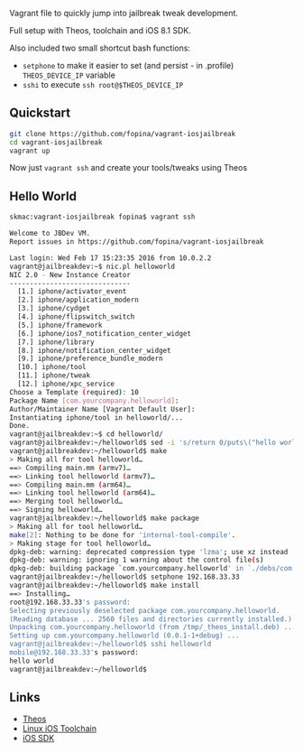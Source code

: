 Vagrant file to quickly jump into jailbreak tweak development.

Full setup with Theos, toolchain and iOS 8.1 SDK.

Also included two small shortcut bash functions:

* `setphone` to make it easier to set (and persist - in .profile) `THEOS_DEVICE_IP` variable
* `sshi` to execute `ssh root@$THEOS_DEVICE_IP`

Quickstart
----------

```bash
git clone https://github.com/fopina/vagrant-iosjailbreak
cd vagrant-iosjailbreak
vagrant up
```

Now just `vagrant ssh` and create your tools/tweaks using Theos

Hello World
-----------

```sh
skmac:vagrant-iosjailbreak fopina$ vagrant ssh

Welcome to JBDev VM.
Report issues in https://github.com/fopina/vagrant-iosjailbreak

Last login: Wed Feb 17 15:23:35 2016 from 10.0.2.2
vagrant@jailbreakdev:~$ nic.pl helloworld
NIC 2.0 - New Instance Creator
------------------------------
  [1.] iphone/activator_event
  [2.] iphone/application_modern
  [3.] iphone/cydget
  [4.] iphone/flipswitch_switch
  [5.] iphone/framework
  [6.] iphone/ios7_notification_center_widget
  [7.] iphone/library
  [8.] iphone/notification_center_widget
  [9.] iphone/preference_bundle_modern
  [10.] iphone/tool
  [11.] iphone/tweak
  [12.] iphone/xpc_service
Choose a Template (required): 10
Package Name [com.yourcompany.helloworld]:
Author/Maintainer Name [Vagrant Default User]:
Instantiating iphone/tool in helloworld/...
Done.
vagrant@jailbreakdev:~$ cd helloworld/
vagrant@jailbreakdev:~/helloworld$ sed -i 's/return 0/puts\("hello world"\)/' main.mm
vagrant@jailbreakdev:~/helloworld$ make
> Making all for tool helloworld…
==> Compiling main.mm (armv7)…
==> Linking tool helloworld (armv7)…
==> Compiling main.mm (arm64)…
==> Linking tool helloworld (arm64)…
==> Merging tool helloworld…
==> Signing helloworld…
vagrant@jailbreakdev:~/helloworld$ make package
> Making all for tool helloworld…
make[2]: Nothing to be done for 'internal-tool-compile'.
> Making stage for tool helloworld…
dpkg-deb: warning: deprecated compression type 'lzma'; use xz instead
dpkg-deb: warning: ignoring 1 warning about the control file(s)
dpkg-deb: building package `com.yourcompany.helloworld' in `./debs/com.yourcompany.helloworld_0.0.1-1+debug_iphoneos-arm.deb'.
vagrant@jailbreakdev:~/helloworld$ setphone 192.168.33.33
vagrant@jailbreakdev:~/helloworld$ make install
==> Installing…
root@192.168.33.33's password:
Selecting previously deselected package com.yourcompany.helloworld.
(Reading database ... 2560 files and directories currently installed.)
Unpacking com.yourcompany.helloworld (from /tmp/_theos_install.deb) ...
Setting up com.yourcompany.helloworld (0.0.1-1+debug) ...
vagrant@jailbreakdev:~/helloworld$ sshi helloworld
mobile@192.168.33.33's password:
hello world
vagrant@jailbreakdev:~/helloworld$
```

Links
-----
* [Theos]( http://iphonedevwiki.net/index.php/Theos/Setup#On_Mac_OS_X_or_Linux)
* [Linux iOS Toolchain](https://github.com/tpoechtrager/cctools-port/)
* [iOS SDK](http://iphone.howett.net/sdks/)
